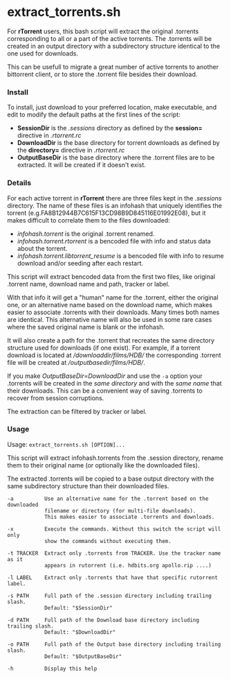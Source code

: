 # extract_torrents.sh

For **rTorrent** users, this bash script will extract the original .torrents corresponding to all or a part of the active torrents. The .torrents will be created in an output directory with a subdirectory structure identical to the one used for downloads.

This can be usefull to migrate a great number of active torrents to another bittorrent client, or to store the .torrent file besides their download.

### Install

To install, just download to your preferred location, make executable, and edit to modify the default paths at the first lines of the script:
* **SessionDir** is the *.sessions* directory as defined by the **session=** directive in *.rtorrent.rc*
* **DownloadDir** is the base directory for torrent downloads as defined by the **directory=** directive in *.rtorrent.rc*
* **OutputBaseDir** is the base directory where the .torrent files are to be extracted. It will be created if it doesn't exist.

### Details

For each active torrent in **rTorrent** there are three files kept in the *.sessions* directory. The name of these files is an infohash that uniquely identifies the torrent (e.g.FA8B12944B7C615F13CD98B9D845116E01992E08), but it makes difficult to correlate them to the files downloaded:

* _infohash.torrent_ is the original .torrent renamed.
* _infohash.torrent.rtorrent_ is a bencoded file with info and status data about the torrent.
* _infohash.torrent.libtorrent_resume_ is a bencoded file with info to resume download and/or seeding after each restart.

This script will extract bencoded data from the first two files, like original .torrent name, download name and path, tracker or label.

With that info it will get a "human" name for the .torrent, either the original one, or an alternative name based on the download name, which makes easier to associate .torrents with their downloads. Many times both names are identical. This alternative name will also be used in some rare cases where the saved original name is blank or the infohash.

It will also create a path for the .torrent that recreates the same directory structure used for downloads (if one exist). For example, if a torrent download is located at _/downloaddir/films/HDB/_ the corresponding .torrent file will be created at _/outputbasedir/films/HDB/_.  

If you make *OutputBaseDir=DownloadDir* and use the `-a` option your .torrents will be created in the _same directory_ and with the _same name_ that their downloads. This can be a convenient way of saving .torrents to recover from session corruptions. 

The extraction can be filtered by tracker or label. 

### Usage

Usage: `extract_torrents.sh [OPTION]...`

This script will extract infohash.torrents from the .session directory, rename
them to their original name (or optionally like the downloaded files). 

The extracted .torrents will be copied to a base output directory with the same
subdirectory structure than their downloaded files.

    -a          Use an alternative name for the .torrent based on the downloaded
                filename or directory (for multi-file downloads).
                This makes easier to associate .torrents and downloads. 
              
    -x          Execute the commands. Without this switch the script will only
                show the commands without executing them.  
              
    -t TRACKER  Extract only .torrents from TRACKER. Use the tracker name as it
                appears in rutorrent (i.e. hdbits.org apollo.rip ....)
              
    -l LABEL    Extract only .torrents that have that specific rutorrent label.
  
    -s PATH     Full path of the .session directory including trailing slash.
                Default: "$SessionDir"
              
    -d PATH     Full path of the Download base directory including trailing slash.
                Default: "$DownloadDir"
              
    -o PATH     Full path of the Output base directory including trailing slash.
                Default: "$OutputBaseDir"
              
    -h          Display this help
